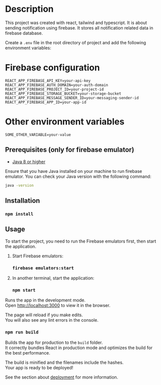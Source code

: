 # Description

This project was created with react, tailwind and typescript. It is about sending notification using firebase. It stores all notification related data in firebase database.

Create a `.env` file in the root directory of project and add the following environment variables:

# Firebase configuration

```
REACT_APP_FIREBASE_API_KEY=your-api-key
REACT_APP_FIREBASE_AUTH_DOMAIN=your-auth-domain
REACT_APP_FIREBASE_PROJECT_ID=your-project-id
REACT_APP_FIREBASE_STORAGE_BUCKET=your-storage-bucket
REACT_APP_FIREBASE_MESSAGE_SENDER_ID=your-messaging-sender-id
REACT_APP_FIREBASE_APP_ID=your-app-id
```

# Other environment variables

```
SOME_OTHER_VARIABLE=your-value
```

## Prerequisites (only for firebase emulator)

- [Java 8 or higher](https://www.oracle.com/in/java/technologies/downloads/)

Ensure that you have Java installed on your machine to run firebase emulator. You can check your Java version with the following command:

```sh
java -version
```

## Installation

### `npm install`

## Usage

To start the project, you need to run the Firebase emulators first, then start the application.

1. Start Firebase emulators:

   ### `firebase emulators:start`

2. In another terminal, start the application:

   ### `npm start`

Runs the app in the development mode.\
Open [http://localhost:3000](http://localhost:3000) to view it in the browser.

The page will reload if you make edits.\
You will also see any lint errors in the console.

### `npm run build`

Builds the app for production to the `build` folder.\
It correctly bundles React in production mode and optimizes the build for the best performance.

The build is minified and the filenames include the hashes.\
Your app is ready to be deployed!

See the section about [deployment](https://facebook.github.io/create-react-app/docs/deployment) for more information.
